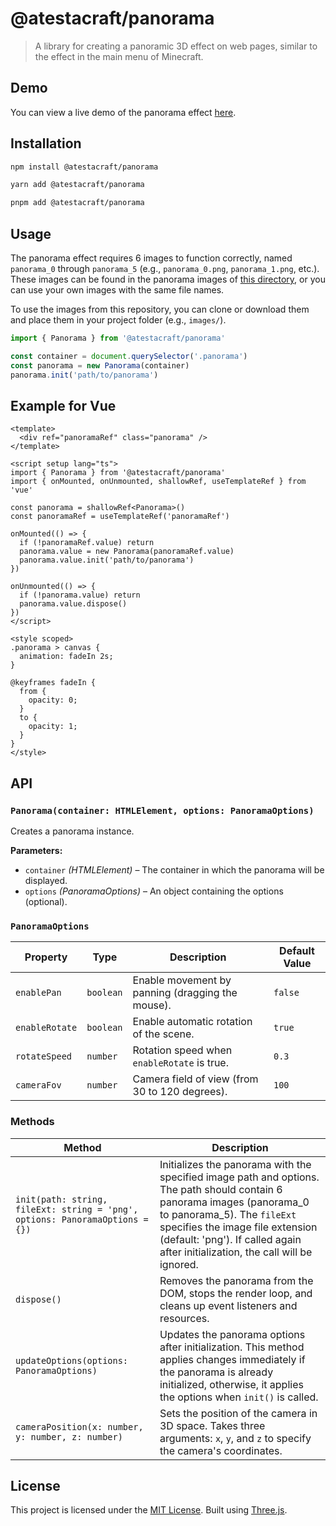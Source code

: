 # @atestacraft/panorama

> A library for creating a panoramic 3D effect on web pages, similar to the effect in the main menu of Minecraft.

## Demo
You can view a live demo of the panorama effect [here](https://atestacraft.github.io/panorama/).

## Installation

```bash
npm install @atestacraft/panorama
```

```bash
yarn add @atestacraft/panorama
```

```bash
pnpm add @atestacraft/panorama
```

## Usage

The panorama effect requires 6 images to function correctly, named `panorama_0` through `panorama_5` (e.g., `panorama_0.png`, `panorama_1.png`, etc.).
These images can be found in the panorama images of [this directory](./demo/public/images/), or you can use your own images with the same file names.

To use the images from this repository, you can clone or download them and place them in your project folder (e.g., `images/`).

```ts
import { Panorama } from '@atestacraft/panorama'

const container = document.querySelector('.panorama')
const panorama = new Panorama(container)
panorama.init('path/to/panorama')
```

## Example for Vue

```vue
<template>
  <div ref="panoramaRef" class="panorama" />
</template>

<script setup lang="ts">
import { Panorama } from '@atestacraft/panorama'
import { onMounted, onUnmounted, shallowRef, useTemplateRef } from 'vue'

const panorama = shallowRef<Panorama>()
const panoramaRef = useTemplateRef('panoramaRef')

onMounted(() => {
  if (!panoramaRef.value) return
  panorama.value = new Panorama(panoramaRef.value)
  panorama.value.init('path/to/panorama')
})

onUnmounted(() => {
  if (!panorama.value) return
  panorama.value.dispose()
})
</script>

<style scoped>
.panorama > canvas {
  animation: fadeIn 2s;
}

@keyframes fadeIn {
  from {
    opacity: 0;
  }
  to {
    opacity: 1;
  }
}
</style>
```

## API

### `Panorama(container: HTMLElement, options: PanoramaOptions)`

Creates a panorama instance.

**Parameters:**

- `container` *(HTMLElement)* – The container in which the panorama will be displayed.
- `options` *(PanoramaOptions)* – An object containing the options (optional).

### `PanoramaOptions`

| Property           | Type          | Description                                                       | Default Value          |
|--------------------|---------------|-------------------------------------------------------------------|------------------------|
| `enablePan`        | `boolean`     | Enable movement by panning (dragging the mouse).                  | `false`                |
| `enableRotate`     | `boolean`     | Enable automatic rotation of the scene.                           | `true`                 |
| `rotateSpeed`      | `number`      | Rotation speed when `enableRotate` is true.                       | `0.3`                  |
| `cameraFov`        | `number`      | Camera field of view (from 30 to 120 degrees).                    | `100`                  |

### Methods

| Method | Description |
|-|-|
| `init(path: string, fileExt: string = 'png', options: PanoramaOptions = {})` | Initializes the panorama with the specified image path and options. The path should contain 6 panorama images (panorama_0 to panorama_5). The `fileExt` specifies the image file extension (default: 'png'). If called again after initialization, the call will be ignored. |
| `dispose()` | Removes the panorama from the DOM, stops the render loop, and cleans up event listeners and resources. |
| `updateOptions(options: PanoramaOptions)` | Updates the panorama options after initialization. This method applies changes immediately if the panorama is already initialized, otherwise, it applies the options when `init()` is called. |
| `cameraPosition(x: number, y: number, z: number)` | Sets the position of the camera in 3D space. Takes three arguments: `x`, `y`, and `z` to specify the camera's coordinates. |

## License

This project is licensed under the [MIT License](./LICENSE).
Built using [Three.js](https://threejs.org).
